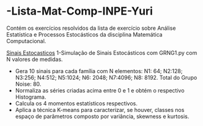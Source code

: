 # -Lista-Mat-Comp-INPE-Yuri
Contém os exercícios resolvidos da lista de exercício sobre Análise Estatística e Processos Estocásticos da disciplina Matemática Computacional.

<a href="https://github.com/YuriDomaradzki/-Lista-Mat-Comp-INPE-Yuri/tree/master/Sinais%20Estocasticos">Sinais Estocasticos</a>
1-Simulação de Sinais Estocásticos com GRNG1.py com N valores de medidas.
  - Gera 10 sinais para cada família com N elementos: 
    N1: 64; N2:128; N3:256; N4:512; N5:1024; N6: 2048; N7:4096; N8: 8192. Total do Grupo Noise: 80.
  - Normaliza as séries criadas acima entre 0 e 1 e obtém o respectivo Histograma. 
  - Calcula os 4 momentos estatísticos respectivos.
  - Aplica a técnica K-means para caracterizar, se houver, classes nos espaço de parâmetros composto por variância, skewness e kurtosis. 
